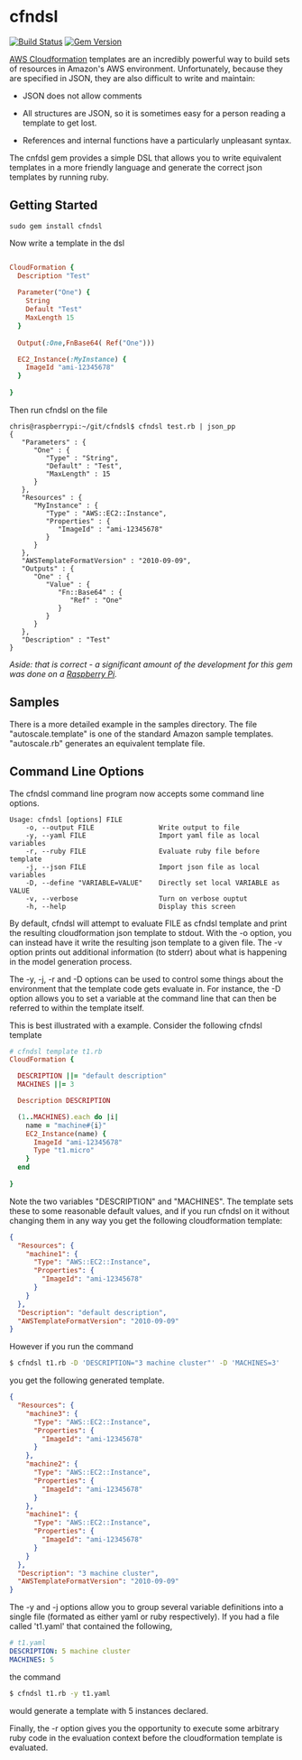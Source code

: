 cfndsl
======

[![Build Status](https://travis-ci.org/stevenjack/cfndsl.png?branch=master)](https://travis-ci.org/stevenjack/cfndsl)
[![Gem Version](https://badge.fury.io/rb/cfndsl.png)](http://badge.fury.io/rb/cfndsl)

[AWS Cloudformation](http://docs.amazonwebservices.com/AWSCloudFormation/latest/UserGuide/GettingStarted.html) templates are an incredibly powerful way to build
sets of resources in Amazon's AWS environment. Unfortunately, because
they are specified in JSON, they are also difficult to write and
maintain:

* JSON does not allow comments

* All structures are JSON, so it is sometimes easy for a person
  reading a template to get lost.
  
* References and internal functions have a particularly unpleasant syntax.


The cnfdsl gem provides a simple DSL that allows you to write equivalent
templates in a more friendly language and generate the correct json
templates by running ruby.

## Getting Started

    sudo gem install cfndsl
	
Now write a template in the dsl
   
```ruby

CloudFormation {
  Description "Test"
  
  Parameter("One") {
    String
    Default "Test"
	MaxLength 15
  }
 
  Output(:One,FnBase64( Ref("One")))

  EC2_Instance(:MyInstance) {
    ImageId "ami-12345678"
  }
  
}
```

Then run cfndsl on the file

```
chris@raspberrypi:~/git/cfndsl$ cfndsl test.rb | json_pp
{
   "Parameters" : {
      "One" : {
         "Type" : "String",
         "Default" : "Test",
         "MaxLength" : 15
      }
   },
   "Resources" : {
      "MyInstance" : {
         "Type" : "AWS::EC2::Instance",
         "Properties" : {
            "ImageId" : "ami-12345678"
         }
      }
   },
   "AWSTemplateFormatVersion" : "2010-09-09",
   "Outputs" : {
      "One" : {
         "Value" : {
            "Fn::Base64" : {
               "Ref" : "One"
            }
         }
      }
   },
   "Description" : "Test"
}
```

*Aside: that is correct - a significant amount of the development for
this gem was done on a [Raspberry Pi](http://www.raspberrypi.org).*

## Samples

There is a more detailed example in the samples directory. The file
"autoscale.template" is one of the standard Amazon sample templates. 
"autoscale.rb" generates an equivalent template file.

## Command Line Options

The cfndsl command line program now accepts some command line options. 

```
Usage: cfndsl [options] FILE
    -o, --output FILE                Write output to file
    -y, --yaml FILE                  Import yaml file as local variables
    -r, --ruby FILE                  Evaluate ruby file before template
    -j, --json FILE                  Import json file as local variables
    -D, --define "VARIABLE=VALUE"    Directly set local VARIABLE as VALUE
    -v, --verbose                    Turn on verbose ouptut
    -h, --help                       Display this screen
```

By default, cfndsl will attempt to evaluate FILE as cfndsl template and print 
the resulting cloudformation json template to stdout. With the -o option, you
can instead have it write the resulting json template to a given file. The -v 
option prints out additional information (to stderr) about what is happening
in the model generation process. 

The -y, -j, -r and -D options can be used to control some things about the
environment that the template code gets evaluate in. For instance, the -D
option allows you to set a variable at the command line that can then be 
referred to within the template itself.

This is best illustrated with a example. Consider the following cfndsl 
template

```ruby
# cfndsl template t1.rb
CloudFormation {

  DESCRIPTION ||= "default description"
  MACHINES ||= 3

  Description DESCRIPTION

  (1..MACHINES).each do |i|
    name = "machine#{i}"
    EC2_Instance(name) {
      ImageId "ami-12345678"
      Type "t1.micro"
    }
  end
  
}
```

Note the two variables "DESCRIPTION" and "MACHINES". The template
sets these to some reasonable default values, and if you run cfndsl
on it without changing them in any way you get the following cloudformation
template:

```json
{
  "Resources": {
    "machine1": {
      "Type": "AWS::EC2::Instance",
      "Properties": {
        "ImageId": "ami-12345678"
      }
    }
  },
  "Description": "default description",
  "AWSTemplateFormatVersion": "2010-09-09"
}
```

However if you run the command

```bash
$ cfndsl t1.rb -D 'DESCRIPTION="3 machine cluster"' -D 'MACHINES=3'
```

you get the following generated template.

```json
{
  "Resources": {
    "machine3": {
      "Type": "AWS::EC2::Instance",
      "Properties": {
        "ImageId": "ami-12345678"
      }
    },
    "machine2": {
      "Type": "AWS::EC2::Instance",
      "Properties": {
        "ImageId": "ami-12345678"
      }
    },
    "machine1": {
      "Type": "AWS::EC2::Instance",
      "Properties": {
        "ImageId": "ami-12345678"
      }
    }
  },
  "Description": "3 machine cluster",
  "AWSTemplateFormatVersion": "2010-09-09"
}
```

The -y and -j options allow you to group several variable definitions
into a single file (formated as either yaml or ruby respectively). If 
you had a file called 't1.yaml' that contained the following,

```yaml
# t1.yaml
DESCRIPTION: 5 machine cluster
MACHINES: 5
```

the command

```bash
$ cfndsl t1.rb -y t1.yaml
```

would generate a template with 5 instances declared.

Finally, the -r option gives you the opportunity to execute some
arbitrary ruby code in the evaluation context before the cloudformation
template is evaluated. 



